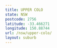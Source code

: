 ```yaml
---
title: UPPER COLO
state: NSW
postcode: 2756
latitude: -33.466271
longitude: 150.88744
url: /nsw/upper-colo/
layout: suburb
---
```

